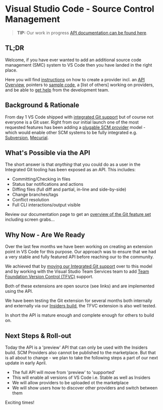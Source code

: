 # Visual Studio Code - Source Control Management

> **TIP:** Our work in progress
> [API documentation can be found here](https://github.com/Microsoft/vscode-docs/blob/vnext/docs/extensionAPI/api-scm.md).

## TL;DR

Welcome, if you have ever wanted to add an additional source code management
(SMC) system to VS Code then you have landed in the right place.

Here you will find [instructions](instructions.md) on how to create a provider
incl. an [API Overview](api-overview.md), pointers to
[sample code](https://github.com/Microsoft/vscode-SCMBuilders/wiki), a [list
of others] working on providers, and be able to
[get help](https://github.com/Microsoft/vscode-SCMBuilders/issues) from the
development team.

## Background & Rationale

From day 1 VS Code shipped with
[integrated Git support](http://code.visualstudio.com/docs/editor/versioncontrol)
but of course not everyone is a Git user. Right from our initial launch one of
the most requested features has been adding a
[plugable SCM provider](https://github.com/Microsoft/vscode/issues/2824) model -
which would enable other SCM systems to be fully integrated e.g.
[Subversion](https://github.com/Microsoft/vscode/issues/206),
[Mecurial](https://github.com/Microsoft/vscode/issues/205).

## What's Possible via the API

The short answer is that _anything_ that you could do as a user in the
Integrated Git tooling has been exposed as an API. This includes:

-   Committing/Checking in files
-   Status bar notifications and actions
-   Diffing files (full diff and partial, in-line and side-by-side)
-   Change branches/tags
-   Conflict resolution
-   Full CLI interactions/output visible

Review our documentation page to get an
[overview of the Git feature set](http://code.visualstudio.com/docs/editor/versioncontrol)
including screen grabs...

## Why Now - Are We Ready

Over the last few months we have been working on creating an extension point in
VS Code for this purpose. Our approach was to ensure that we had a very stable
and fully featured API before reaching our to the community.

We achieved that by
[moving our Integrated Git support](https://github.com/Microsoft/vscode/tree/master/extensions/git)
over to this model and by working with the Visual Studio Team Services team to
add
[Team Foundation Version Control (TFVC)](https://github.com/Microsoft/vsts-vscode/tree/master/src/tfvc)
support.

Both of these extensions are open source (see links) and are implemented using
the API.

We have been testing the Git extension for several months both internally and
externally via our [Insiders build](http://code.visualstudio.com/insiders), the
TFVC extension is also well tested.

In short the API is mature enough and complete enough for others to build on.

## Next Steps & Roll-out

Today the API is a 'preview' API that can only be used with the Insiders build.
SCM Providers also cannot be published to the marketplace. But that is all about
to change - we plan to take the following steps a part of our next update in
early April.

-   The full API will move from 'preview' to 'supported'
-   This will enable all versions of VS Code i.e. Stable as well as Insiders
-   We will allow providers to be uploaded ot the marketplace
-   We will show users how to discover other providers and switch between them

Exciting times!
